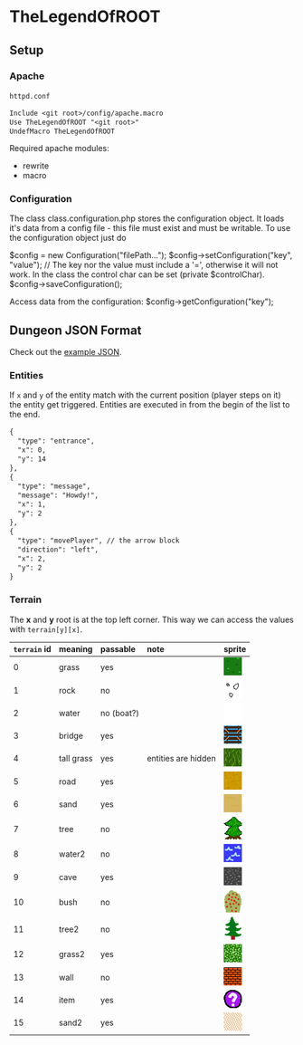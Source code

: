 # TheLegendOfROOT

## Setup

### Apache

`httpd.conf`
```
Include <git root>/config/apache.macro
Use TheLegendOfROOT "<git root>"
UndefMacro TheLegendOfROOT
```

Required apache modules:
  * rewrite
  * macro

### Configuration

The class class.configuration.php stores the configuration object. It loads it's data from a config file - this file must exist and must be writable. To use the configuration object just do

$config = new Configuration("filePath...");
$config->setConfiguration("key", "value"); // The key nor the value must include a '=', otherwise it will not work. In the class the control char can be set (private $controlChar).
$config->saveConfiguration();

Access data from the configuration:
$config->getConfiguration("key");


## Dungeon JSON Format

Check out the [example JSON](dungeons/exampleDungeon.json).

### Entities
If `x` and `y` of the entity match with the current position (player steps on it)
the entity get triggered. Entities are executed in from the begin of
the list to the end.

```
{
  "type": "entrance",
  "x": 0,
  "y": 14
},
{
  "type": "message",
  "message": "Howdy!",
  "x": 1,
  "y": 2
},
{
  "type": "movePlayer", // the arrow block
  "direction": "left",
  "x": 2,
  "y": 2
}
```


### Terrain
The **x** and **y** root is at the top left corner. This way we can access the values with `terrain[y][x]`.

| `terrain` id | meaning    | passable   | note                | sprite                                       |
|:-------------|:-----------|:-----------|:--------------------|:---------------------------------------------|
| 0            | grass      | yes        |                     | <img src="static/img/sprites/grass.png">     |
| 1            | rock       | no         |                     | <img src="static/img/sprites/rock.png">      |
| 2            | water      | no (boat?) |                     | <img src="static/img/sprites/water.png">     |
| 3            | bridge     | yes        |                     | <img src="static/img/sprites/bridge.png">    |
| 4            | tall grass | yes        | entities are hidden | <img src="static/img/sprites/tallgrass.png"> |
| 5            | road       | yes        |                     | <img src="static/img/sprites/road.png">      |
| 6            | sand       | yes        |                     | <img src="static/img/sprites/sand.png">      |
| 7            | tree       | no         |                     | <img src="static/img/sprites/tree.png">      |
| 8            | water2     | no         |                     | <img src="static/img/sprites/water2.png">    |
| 9            | cave       | yes        |                     | <img src="static/img/sprites/cave.png">      |
| 10           | bush       | no         |                     | <img src="static/img/sprites/bush.png">      |
| 11           | tree2      | no         |                     | <img src="static/img/sprites/tree2.png">     |
| 12           | grass2     | yes        |                     | <img src="static/img/sprites/grass2.png">    |
| 13           | wall       | no         |                     | <img src="static/img/sprites/wall.png">      |
| 14           | item       | yes        |                     | <img src="static/img/sprites/item.png">      |
| 15           | sand2      | yes        |                     | <img src="static/img/sprites/sand2.png">     |
